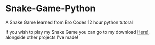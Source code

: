 # Snake-Game-Python

A Snake Game learned from Bro Codes 12 hour python tutoral

If you wish to play my Snake Game you can go to my download [Here!](https://sw33ws.github.io/My-Download-Page/), alongside other projects I've made!
